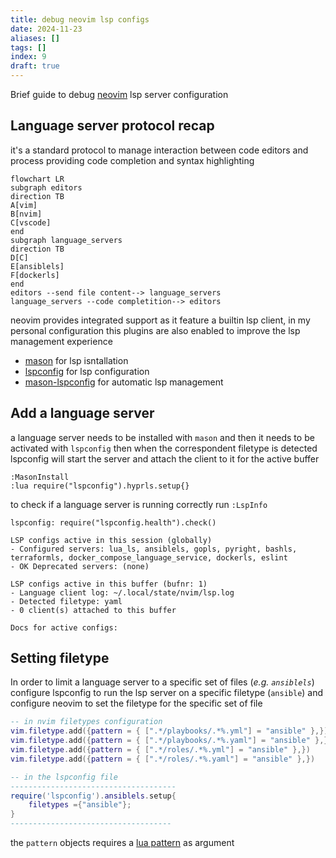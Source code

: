 ```yaml
---
title: debug neovim lsp configs
date: 2024-11-23
aliases: []
tags: []
index: 9
draft: true
---
```


Brief guide to debug [neovim](https://neovim.io/) lsp server configuration

## Language server protocol recap

it's a standard protocol  to manage interaction between code editors and process providing code completion and  syntax highlighting

```mermaid
flowchart LR
subgraph editors
direction TB
A[vim]
B[nvim]
C[vscode]
end
subgraph language_servers
direction TB
D[C]
E[ansiblels]
F[dockerls]
end
editors --send file content--> language_servers
language_servers --code completition--> editors
```

neovim provides integrated support as it feature a builtin lsp client, in my personal configuration this plugins are also enabled to improve the lsp management experience

- [mason](https://github.com/williamboman/mason.nvim) for lsp isntallation
- [lspconfig](https://github.com/neovim/nvim-lspconfig) for lsp configuration
- [mason-lspconfig](https://github.com/williamboman/mason-lspconfig.nvim) for automatic lsp management

## Add a language server

a language server needs to be installed with `mason` and then it needs to be activated with `lspconfig` then when the correspondent filetype is detected lspconfig will start the server and attach the client to it for the active buffer

```vimscript
:MasonInstall
:lua require("lspconfig").hyprls.setup{}
```

to check if a language server is running correctly run `:LspInfo`

```text
lspconfig: require("lspconfig.health").check()

LSP configs active in this session (globally)
- Configured servers: lua_ls, ansiblels, gopls, pyright, bashls, terraformls, docker_compose_language_service, dockerls, eslint
- OK Deprecated servers: (none)

LSP configs active in this buffer (bufnr: 1)
- Language client log: ~/.local/state/nvim/lsp.log
- Detected filetype: yaml
- 0 client(s) attached to this buffer

Docs for active configs:
```

## Setting filetype

In order to limit a language server to a specific set of files (*e.g. `ansiblels`*) configure lspconfig to run the lsp server on a specific filetype (`ansible`) and configure neovim to set the filetype for the specific set of file

```lua
-- in nvim filetypes configuration
vim.filetype.add({pattern = { [".*/playbooks/.*%.yml"] = "ansible" },})
vim.filetype.add({pattern = { [".*/playbooks/.*%.yaml"] = "ansible" },})
vim.filetype.add({pattern = { [".*/roles/.*%.yml"] = "ansible" },})
vim.filetype.add({pattern = { [".*/roles/.*%.yaml"] = "ansible" },})

-- in the lspconfig file
-------------------------------------
require('lspconfig').ansiblels.setup{
	filetypes ={"ansible"};
}
------------------------------------
```

the `pattern` objects requires a [lua pattern](https://www.lua.org/manual/5.1/manual.html#5.4.1) as argument


